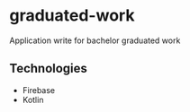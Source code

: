 # graduated-work

Application write for bachelor graduated work

## Technologies

* Firebase
* Kotlin
